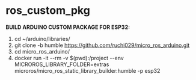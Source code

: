 # ros_custom_pkg
**BUILD ARDUINO CUSTOM PACKAGE FOR ESP32:**

1. cd ~/arduino/libraries/
2. git clone -b humble https://github.com/ruchi029/micro_ros_arduino.git
3. cd micro_ros_arduino/
4. docker run -it --rm -v $(pwd):/project --env MICROROS_LIBRARY_FOLDER=extras microros/micro_ros_static_library_builder:humble -p esp32

